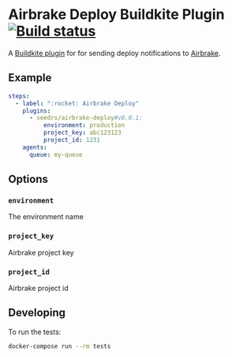 # Airbrake Deploy Buildkite Plugin [![Build status](https://badge.buildkite.com/ee6b340d59c88537178d0d9489d038aba1a7a2a4e98af1d937.svg)](https://buildkite.com/seedrs/airbrake-deploy-notification-buildkite-plugin)

A [Buildkite plugin](https://buildkite.com/docs/agent/v3/plugins) for for sending deploy notifications to [Airbrake](https://airbrake.io/).

## Example

```yml
steps:
  - label: ":rocket: Airbrake Deploy"
    plugins:
      - seedrs/airbrake-deploy#v0.0.1:
          environment: production
          project_key: abc123123
          project_id: 1231
    agents:
      queue: my-queue
```

## Options

### `environment`

The environment name

### `project_key`

Airbrake project key

### `project_id`

Airbrake project id

## Developing

To run the tests:

```bash
docker-compose run --rm tests
```

